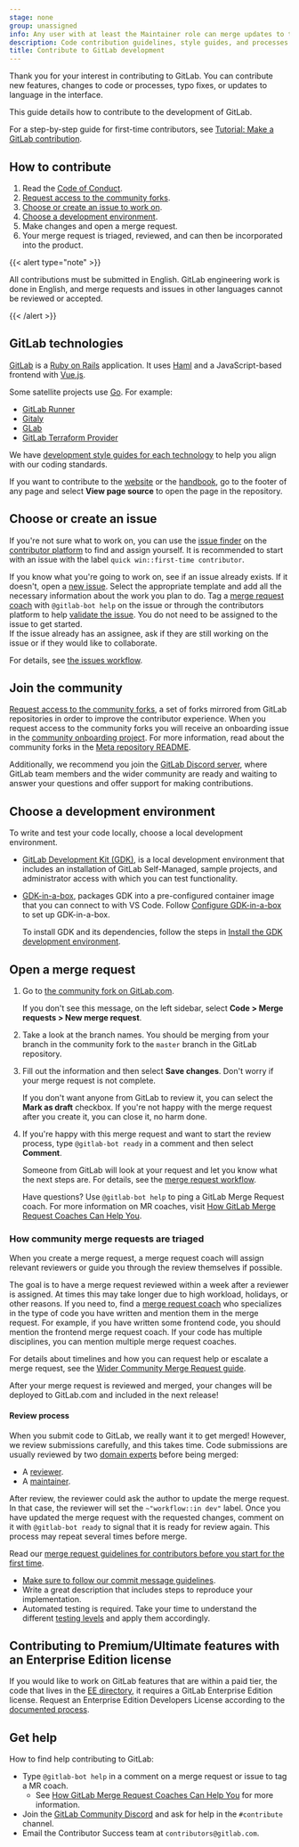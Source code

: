 ```yaml
---
stage: none
group: unassigned
info: Any user with at least the Maintainer role can merge updates to this content. For details, see https://docs.gitlab.com/development/development_processes/#development-guidelines-review.
description: Code contribution guidelines, style guides, and processes.
title: Contribute to GitLab development
---
```


Thank you for your interest in contributing to GitLab.
You can contribute new features, changes to code or processes, typo fixes,
or updates to language in the interface.

This guide details how to contribute to the development of GitLab.

For a step-by-step guide for first-time contributors, see [Tutorial: Make a GitLab contribution](first_contribution/_index.md).

## How to contribute

1. Read the [Code of Conduct](https://about.gitlab.com/community/contribute/code-of-conduct/).
1. [Request access to the community forks](https://gitlab.com/groups/gitlab-community/community-members/-/group_members/request_access).
1. [Choose or create an issue to work on](#choose-or-create-an-issue).
1. [Choose a development environment](#choose-a-development-environment).
1. Make changes and open a merge request.
1. Your merge request is triaged, reviewed, and can then be incorporated into the product.

{{< alert type="note" >}}

All contributions must be submitted in English. GitLab engineering work is done in English,
and merge requests and issues in other languages cannot be reviewed or accepted.

{{< /alert >}}

## GitLab technologies

[GitLab](https://gitlab.com/gitlab-org/gitlab) is a [Ruby on Rails](https://rubyonrails.org/) application.
It uses [Haml](https://haml.info/) and a JavaScript-based frontend with [Vue.js](https://vuejs.org/).

Some satellite projects use [Go](https://go.dev/).
For example:

- [GitLab Runner](https://gitlab.com/gitlab-org/gitlab-runner)
- [Gitaly](https://gitlab.com/gitlab-org/gitaly)
- [GLab](https://gitlab.com/gitlab-org/cli)
- [GitLab Terraform Provider](https://gitlab.com/gitlab-org/terraform-provider-gitlab)

We have [development style guides for each technology](style_guides.md) to help you align with our coding standards.

If you want to contribute to the [website](https://about.gitlab.com/) or the [handbook](https://handbook.gitlab.com/handbook/),
go to the footer of any page and select **View page source** to open the page in the repository.

## Choose or create an issue

If you're not sure what to work on, you can use the [issue finder](https://contributors.gitlab.com/issues)
on the [contributor platform](https://contributors.gitlab.com) to find and assign yourself.
It is recommended to start with an issue with the label `quick win::first-time contributor`.

If you know what you're going to work on, see if an issue already exists.
If it doesn't, open a [new issue](https://gitlab.com/gitlab-org/gitlab/-/issues/new).
Select the appropriate template and add all the necessary information about the work you plan to do.
Tag a [merge request coach](merge_request_coaches.md)
with `@gitlab-bot help` on the issue or through the contributors platform to help [validate the issue](issue_workflow.md#clarifyingvalidating-an-issue).
You do not need to be assigned to the issue to get started.    
If the issue already has an assignee, ask if they are still working on the issue or if they would like to collaborate.

For details, see [the issues workflow](issue_workflow.md).

## Join the community

[Request access to the community forks](https://gitlab.com/groups/gitlab-community/community-members/-/group_members/request_access),
a set of forks mirrored from GitLab repositories in order to improve the contributor experience.
When you request access to the community forks you will receive an onboarding issue in the
[community onboarding project](https://gitlab.com/gitlab-community/community-members/onboarding/-/issues).
For more information, read about the community forks in the [Meta repository README](https://gitlab.com/gitlab-community/meta#why).

Additionally, we recommend you join the [GitLab Discord server](https://discord.com/invite/gitlab),
where GitLab team members and the wider community are ready and waiting to answer your questions
and offer support for making contributions.

## Choose a development environment

To write and test your code locally, choose a local development environment.

- [GitLab Development Kit (GDK)](https://gitlab.com/gitlab-org/gitlab-development-kit), is a local
development environment that includes an installation of GitLab Self-Managed, sample projects,
and administrator access with which you can test functionality.

- [GDK-in-a-box](first_contribution/configure-dev-env-gdk-in-a-box.md),
packages GDK into a pre-configured container image that you can connect to with VS Code.
Follow [Configure GDK-in-a-box](first_contribution/configure-dev-env-gdk-in-a-box.md) to set up GDK-in-a-box.

  To install GDK and its dependencies, follow the steps in [Install the GDK development environment](first_contribution/configure-dev-env-gdk.md).

## Open a merge request

1. Go to [the community fork on GitLab.com](https://gitlab.com/gitlab-community/gitlab).

   If you don't see this message, on the left sidebar, select **Code > Merge requests > New merge request**.

1. Take a look at the branch names. You should be merging from your branch
   in the community fork to the `master` branch in the GitLab repository.

1. Fill out the information and then select **Save changes**.
   Don't worry if your merge request is not complete.

   If you don't want anyone from GitLab to review it, you can select the **Mark as draft** checkbox.
   If you're not happy with the merge request after you create it, you can close it, no harm done.

1. If you're happy with this merge request and want to start the review process, type
   `@gitlab-bot ready` in a comment and then select **Comment**.

   Someone from GitLab will look at your request and let you know what the next steps are.
   For details, see the [merge request workflow](merge_request_workflow.md).

   Have questions?
   Use `@gitlab-bot help` to ping a GitLab Merge Request coach. For more information on MR coaches, visit [How GitLab Merge Request Coaches Can Help You](merge_request_coaches.md).

### How community merge requests are triaged

When you create a merge request, a merge request coach will assign relevant reviewers or
guide you through the review themselves if possible.

The goal is to have a merge request reviewed within a week after a reviewer is assigned.
At times this may take longer due to high workload, holidays, or other reasons.
If you need to, find a
[merge request coach](https://handbook.gitlab.com/handbook/marketing/developer-relations/contributor-success/merge-request-coach-lifecycle/#current-merge-request-coaches)
who specializes in the type of code you have written and mention them in the merge request.
For example, if you have written some frontend code, you should mention the frontend merge request coach.
If your code has multiple disciplines, you can mention multiple merge request coaches.

For details about timelines and how you can request help or escalate a merge request,
see the [Wider Community Merge Request guide](https://handbook.gitlab.com/handbook/engineering/infrastructure/engineering-productivity/merge-request-triage/).

After your merge request is reviewed and merged, your changes will be deployed to GitLab.com and included in the next release!

#### Review process

When you submit code to GitLab, we really want it to get merged!
However, we review submissions carefully, and this takes time.
Code submissions are usually reviewed by two
[domain experts](../code_review.md#domain-experts) before being merged:

- A [reviewer](../code_review.md#the-responsibility-of-the-reviewer).
- A [maintainer](../code_review.md#the-responsibility-of-the-maintainer).

After review, the reviewer could ask the author to update the merge request.
In that case, the reviewer will set the `~"workflow::in dev"` label.
Once you have updated the merge request with the requested changes, comment on it with `@gitlab-bot ready` to signal that it is ready for review again.
This process may repeat several times before merge.

Read our [merge request guidelines for contributors before you start for the first time](merge_request_workflow.md#merge-request-guidelines-for-contributors).

- [Make sure to follow our commit message guidelines](merge_request_workflow.md#commit-messages-guidelines).
- Write a great description that includes steps to reproduce your implementation.
- Automated testing is required. Take your time to understand the different
  [testing levels](../testing_guide/testing_levels.md#how-to-test-at-the-correct-level) and apply them accordingly.

## Contributing to Premium/Ultimate features with an Enterprise Edition license

If you would like to work on GitLab features that are within a paid tier, the code that lives in the
[EE directory](https://gitlab.com/gitlab-org/gitlab/-/tree/master/ee), it requires a GitLab Enterprise Edition license.
Request an Enterprise Edition Developers License according to the [documented process](https://handbook.gitlab.com/handbook/marketing/developer-relations/contributor-success/community-contributors-workflows/#contributing-to-the-gitlab-enterprise-edition-ee).

## Get help

How to find help contributing to GitLab:

- Type `@gitlab-bot help` in a comment on a merge request or issue to tag a MR coach.
  - See [How GitLab Merge Request Coaches Can Help You](merge_request_coaches.md) for more information.
- Join the [GitLab Community Discord](https://discord.gg/gitlab) and ask for help in the `#contribute` channel.
- Email the Contributor Success team at `contributors@gitlab.com`.
